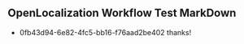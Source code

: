 ## OpenLocalization Workflow Test MarkDown
* 0fb43d94-6e82-4fc5-bb16-f76aad2be402 thanks!

<!--HONumber=Aug16_HO3-->


